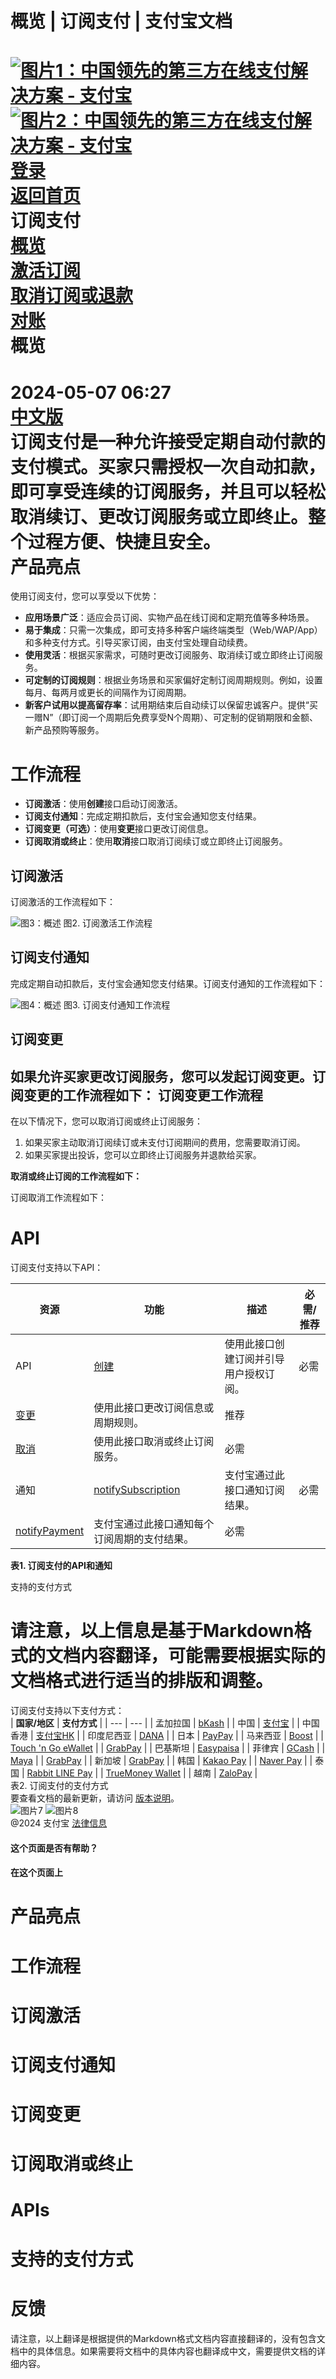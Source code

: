概览 | 订阅支付 | 支付宝文档
===============  
[![图片1：中国领先的第三方在线支付解决方案 - 支付宝](https://ac.alipay.com/storage/2024/3/26/d66c43c0-440d-4c97-9976-f2028a2c8c5e.svg)![图片2：中国领先的第三方在线支付解决方案 - 支付宝](https://ac.alipay.com/storage/2024/3/26/a48bd336-aea0-4f16-bf83-616eacbb4434.svg)](/docs/)  
[登录](https://global.alipay.com/ilogin/account_login.htm?goto=https%3A%2F%2Fglobal.alipay.com%2Fdocs%2Fac%2Fsubscriptionpay_en%2Foverview)  
[返回首页](../../)  
订阅支付  
[概览](/docs/ac/subscriptionpay_en/overview)  
[激活订阅](/docs/ac/subscriptionpay_en/activation?pageVersion=9)  
[取消订阅或退款](/docs/ac/subscriptionpay_en/cancel_refund)  
[对账](/docs/ac/subscriptionpay_en/reconcile)  
概览
========  
2024-05-07 06:27  
[中文版](https://global.alipay.com/docs/ac/subscriptionpay_cn)  
订阅支付是一种允许接受定期自动付款的支付模式。买家只需授权一次自动扣款，即可享受连续的订阅服务，并且可以轻松取消续订、更改订阅服务或立即终止。整个过程方便、快捷且安全。  
产品亮点
=================  
使用订阅支付，您可以享受以下优势：  
*   **应用场景广泛**：适应会员订阅、实物产品在线订阅和定期充值等多种场景。
*   **易于集成**：只需一次集成，即可支持多种客户端终端类型（Web/WAP/App）和多种支付方式。引导买家订阅，由支付宝处理自动续费。
*   **使用灵活**：根据买家需求，可随时更改订阅服务、取消续订或立即终止订阅服务。
*   **可定制的订阅规则**：根据业务场景和买家偏好定制订阅周期规则。例如，设置每月、每两月或更长的间隔作为订阅周期。
*   **新客户试用以提高留存率**：试用期结束后自动续订以保留忠诚客户。提供“买一赠N”（即订阅一个周期后免费享受N个周期）、可定制的促销期限和金额、新产品预购等服务。

工作流程
========

  *   **订阅激活**：使用**创建**接口启动订阅激活。
  *   **订阅支付通知**：完成定期扣款后，支付宝会通知您支付结果。
  *   **订阅变更（可选）**：使用**变更**接口更改订阅信息。
  *   **订阅取消或终止**：使用**取消**接口取消订阅续订或立即终止订阅服务。

订阅激活
-----------------------

订阅激活的工作流程如下：

![图3：概述](https://idocs-assets.marmot-cloud.com/storage/idocs87c36dc8dac653c1/59592d8b0b42d16db8b6b484b252c17f.svg)
图2. 订阅激活工作流程

**订阅支付通知**
-----------------------

完成定期自动扣款后，支付宝会通知您支付结果。订阅支付通知的工作流程如下：

![图4：概述](https://idocs-assets.marmot-cloud.com/storage/idocs87c36dc8dac653c1/d179963dd930b5bb9a41c3ce978b70d6.svg)
图3. 订阅支付通知工作流程

**订阅变更**
-----------------------

如果允许买家更改订阅服务，您可以发起订阅变更。订阅变更的工作流程如下：
**订阅变更工作流程**
-------------------

在以下情况下，您可以取消订阅或终止订阅服务：

1. 如果买家主动取消订阅续订或未支付订阅期间的费用，您需要取消订阅。
2. 如果买家提出投诉，您可以立即终止订阅服务并退款给买家。

**取消或终止订阅的工作流程如下：**

订阅取消工作流程如下：

**API**
======

订阅支付支持以下API：

| **资源** | **功能** | **描述** | **必需/推荐** |
| --- | --- | --- | --- |
| API | [创建](https://global.alipay.com/docs/ac/ams/create_sub) | 使用此接口创建订阅并引导用户授权订阅。 | 必需 |
| [变更](https://global.alipay.com/docs/ac/ams/change_sub) | 使用此接口更改订阅信息或周期规则。 | 推荐 |
| [取消](https://global.alipay.com/docs/ac/ams/cancel_sub) | 使用此接口取消或终止订阅服务。 | 必需 |
| 通知 | [notifySubscription](https://global.alipay.com/docs/ac/ams/notify_sub) | 支付宝通过此接口通知订阅结果。 | 必需 |
| [notifyPayment](https://global.alipay.com/docs/ac/ams/notify_subpayment) | 支付宝通过此接口通知每个订阅周期的支付结果。 | 必需 |

**表1. 订阅支付的API和通知**

支持的支付方式

请注意，以上信息是基于Markdown格式的文档内容翻译，可能需要根据实际的文档格式进行适当的排版和调整。
========================  
订阅支付支持以下支付方式：  
| **国家/地区** | **支付方式** |
| --- | --- |
| 孟加拉国 | [bKash](https://global.alipay.com/docs/ac/antomad/bkash) |
| 中国 | [支付宝](https://global.alipay.com/docs/ac/antomad/alipay) |
| 中国香港 | [支付宝HK](https://global.alipay.com/docs/ac/antomad/alipayhk) |
| 印度尼西亚 | [DANA](https://global.alipay.com/docs/ac/antomad/dana) |
| 日本 | [PayPay](https://global.alipay.com/docs/ac/antomad/paypay) |
| 马来西亚 | [Boost](https://global.alipay.com/docs/ac/antomad/boost) |
| [Touch 'n Go eWallet](https://global.alipay.com/docs/ac/antomad/touchngo) |
| [GrabPay](https://global.alipay.com/docs/ac/antomad/grabpay) |
| 巴基斯坦 | [Easypaisa](https://global.alipay.com/docs/ac/antomad/easypaisa) |
| 菲律宾 | [GCash](https://global.alipay.com/docs/ac/antomad/gcash) |
| [Maya](https://global.alipay.com/docs/ac/antomad/maya) |
| [GrabPay](https://global.alipay.com/docs/ac/antomad/grabpay) |
| 新加坡 | [GrabPay](https://global.alipay.com/docs/ac/antomad/grabpay) |
| 韩国 | [Kakao Pay](https://global.alipay.com/docs/ac/antomad/kakaopay) |
| [Naver Pay](https://global.alipay.com/docs/ac/antomad/naverpay) |
| 泰国 | [Rabbit LINE Pay](https://global.alipay.com/docs/ac/antomad/rabbitlinepay) |
| [TrueMoney Wallet](https://global.alipay.com/docs/ac/antomad/truemoney) |
| 越南 | [ZaloPay](https://global.alipay.com/docs/ac/antomad/zalopay) |  
表2. 订阅支付的支付方式  
要查看文档的最新更新，请访问 [版本说明](https://global.alipay.com/docs/releasenotes)。  
![图片7](https://ac.alipay.com/storage/2021/5/20/19b2c126-9442-4f16-8f20-e539b1db482a.png) ![图片8](https://ac.alipay.com/storage/2021/5/20/e9f3f154-dbf0-455f-89f0-b3d4e0c14481.png)  
@2024 支付宝 [法律信息](https://global.alipay.com/docs/ac/platform/membership)  
#### 这个页面是否有帮助？  
#### 在这个页面上
产品亮点
========

工作流程
========

订阅激活
========

订阅支付通知
========

订阅变更
========

订阅取消或终止
========

APIs
========

支持的支付方式
========

反馈
========

请注意，以上翻译是根据提供的Markdown格式文档内容直接翻译的，没有包含文档中的具体信息。如果需要将文档中的具体内容也翻译成中文，需要提供文档的详细内容。